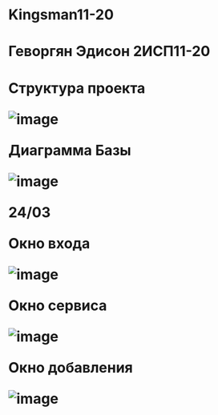 # Kingsman11-20

<h1>Геворгян Эдисон 2ИСП11-20<h1>

<p>Структура проекта<p>

![image](https://user-images.githubusercontent.com/120939042/224034611-faad2f51-e904-4d0a-a3dc-71141aa4f1d5.png)

<p>Диаграмма Базы<p>

![image](https://user-images.githubusercontent.com/126570612/224987167-8d6af63f-767f-4299-9b77-03effe4b08b0.png)
  
24/03

<p>Окно входа</p>

![image](https://user-images.githubusercontent.com/120939042/227508329-67086db9-dfae-4440-9551-37fe4bca1899.png)

<p>Окно сервиса</p>

![image](https://user-images.githubusercontent.com/120939042/227508234-8892ab21-5d33-4801-a7f2-582bf5fc07ea.png)

<p>Окно добавления</p>

![image](https://user-images.githubusercontent.com/126570612/229747949-884a4d9f-8441-4ffe-8d7f-a24088c0b12d.png)

